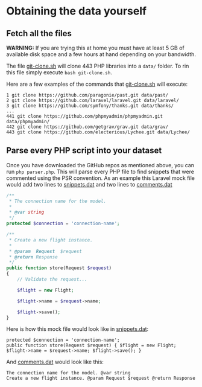 # Obtaining the data yourself

## Fetch all the files

**WARNING:** If you are trying this at home you must have at least 5 GB of available disk space and a few hours at hand depending on your bandwidth. 

The file [git-clone.sh](git-clone.sh) will clone 443 PHP libraries into a `data/` folder. To rin this file simply execute `bash git-clone.sh`.

Here are a few examples of the commands that [git-clone.sh](git-clone.sh) will execute:

```
1 git clone https://github.com/paragonie/past.git data/past/
2 git clone https://github.com/laravel/laravel.git data/laravel/
3 git clone https://github.com/symfony/thanks.git data/thanks/
...
441 git clone https://github.com/phpmyadmin/phpmyadmin.git data/phpmyadmin/
442 git clone https://github.com/getgrav/grav.git data/grav/
443 git clone https://github.com/electerious/Lychee.git data/Lychee/
```

## Parse every PHP script into your dataset
Once you have downloaded the GitHub repos as mentioned above, you can run `php parser.php`. This will parse every PHP file to find snippets that were commented using the PSR convention. As an example this Laravel mock file would add two lines to [snippets.dat](../snippets.dat) and two lines to [comments.dat](../comments.dat)

```php
/**
 * The connection name for the model.
 *
 * @var string
 */
protected $connection = 'connection-name';

/**
 * Create a new flight instance.
 *
 * @param  Request  $request
 * @return Response
 */
public function store(Request $request)
{
    // Validate the request...

    $flight = new Flight;

    $flight->name = $request->name;

    $flight->save();
}
```

Here is how this mock file would look like in [snippets.dat](../snippets.dat):

```
protected $connection = 'connection-name';
public function store(Request $request) { $flight = new Flight; $flight->name = $request->name; $flight->save(); }
```

And [comments.dat](../comments.dat) would look like this:

```
The connection name for the model. @var string 
Create a new flight instance. @param Request $request @return Response
```
